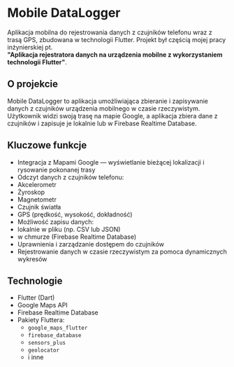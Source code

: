 #  Mobile DataLogger

Aplikacja mobilna do rejestrowania danych z czujników telefonu wraz z trasą GPS, zbudowana w technologii Flutter. Projekt był częścią mojej pracy inżynierskiej pt.  
**"Aplikacja rejestratora danych na urządzenia mobilne z wykorzystaniem technologii Flutter"**.

##  O projekcie

Mobile DataLogger to aplikacja umożliwiająca zbieranie i zapisywanie danych z czujników urządzenia mobilnego w czasie rzeczywistym. Użytkownik widzi swoją trasę na mapie Google, a aplikacja zbiera dane z czujników i zapisuje je lokalnie lub w Firebase Realtime Database.

##  Kluczowe funkcje

-  Integracja z Mapami Google — wyświetlanie bieżącej lokalizacji i rysowanie pokonanej trasy
-  Odczyt danych z czujników telefonu:
  - Akcelerometr
  - Żyroskop
  - Magnetometr
  - Czujnik światła
  - GPS (prędkość, wysokość, dokładność)
-  Możliwość zapisu danych:
  - lokalnie w pliku (np. CSV lub JSON)
  - w chmurze (Firebase Realtime Database)
-  Uprawnienia i zarządzanie dostępem do czujników
-  Rejestrowanie danych w czasie rzeczywistym za pomoca dynamicznych wykresów 

##  Technologie

- Flutter (Dart)
- Google Maps API
- Firebase Realtime Database
- Pakiety Fluttera:
  - `google_maps_flutter`
  - `firebase_database`
  - `sensors_plus`
  - `geolocator`
  - i inne
